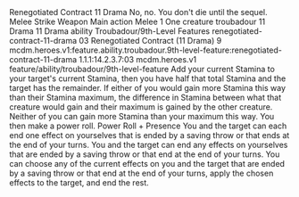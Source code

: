 <ability>
  <name>Renegotiated Contract</name>
  <cost>11 Drama</cost>
  <flavor>No, no. You don&apos;t die until the sequel.</flavor>
  <keywords>
    <keyword>Melee</keyword>
    <keyword>Strike</keyword>
    <keyword>Weapon</keyword>
  </keywords>
  <type>Main action</type>
  <distance>Melee 1</distance>
  <target>One creature</target>
  <metadata>
    <class>troubadour</class>
    <cost>11 Drama</cost>
    <cost_amount>11</cost_amount>
    <cost_resource>Drama</cost_resource>
    <feature_type>ability</feature_type>
    <file_dpath>Troubadour/9th-Level Features</file_dpath>
    <item_id>renegotiated-contract-11-drama</item_id>
    <item_index>03</item_index>
    <item_name>Renegotiated Contract (11 Drama)</item_name>
    <level>9</level>
    <scc>mcdm.heroes.v1:feature.ability.troubadour.9th-level-feature:renegotiated-contract-11-drama</scc>
    <scdc>1.1.1:14.2.3.7:03</scdc>
    <source>mcdm.heroes.v1</source>
    <type>feature/ability/troubadour/9th-level-feature</type>
  </metadata>
  <effects>
    <effect type="mundane">Add your current Stamina to your target&apos;s current Stamina, then you have half that total Stamina and the target has the remainder. If either of you would gain more Stamina this way than their Stamina maximum, the difference in Stamina between what that creature would gain and their maximum is gained by the other creature. Neither of you can gain more Stamina than your maximum this way. You then make a power roll.</effect>
    <effect type="roll">
      <roll>Power Roll + Presence</roll>
      <t1>You and the target can each end one effect on yourselves that is ended by a saving throw or that ends at the end of your turns.</t1>
      <t2>You and the target can end any effects on yourselves that are ended by a saving throw or that end at the end of your turns.</t2>
      <t3>You can choose any of the current effects on you and the target that are ended by a saving throw or that end at the end of your turns, apply the chosen effects to the target, and end the rest.</t3>
    </effect>
  </effects>
</ability>
